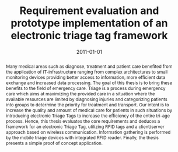 ---
abstract: Many medical areas such as diagnose, treatment and patient care benefited
  from the application of IT-infrastructure ranging from complex architectures to
  small monitoring devices providing better access to information, more efficient
  data exchange and increased data processing. The goal of this thesis is to bring
  these benefits to the field of emergency care. Triage is a process during emergency
  care which aims at maximizing the provided care in a situation where the available
  resources are limited by diagnosing injuries and categorizing patients into groups
  to determine the priority for treatment and transport. Our intent is to increase
  the quality and amount of medical care for patients in such situations by introducing
  electronic Triage Tags to increase the efficiency of the entire tri-age process.
  Hence, this thesis evaluates the core requirements and deduces a framework for an
  electronic Triage Tag, utilizing RFID tags and a client/server approach based on
  wireless communication. Information gathering is performed by the mobile triage
  devices with integrated RFID reader. Finally, the thesis presents a simple proof
  of concept application.
authors:
- Edin Srndic
date: '2011-01-01'
featured: false
links:
- name: Publik
  url: https://publik.tuwien.ac.at/showentry.php?ID=205958&lang=2
publication_types:
- '7'
publishDate: '2011-01-01'
title: Requirement evaluation and prototype implementation of an electronic triage
  tag framework
url_pdf: ''
---